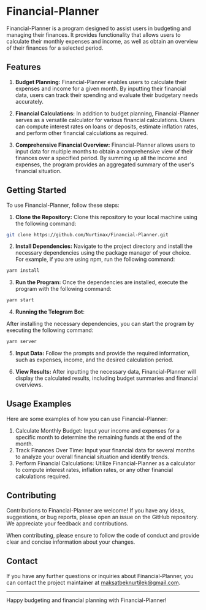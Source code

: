 # Financial-Planner
Financial-Planner is a program designed to assist users in budgeting and managing their finances. It provides functionality that allows users to calculate their monthly expenses and income, as well as obtain an overview of their finances for a selected period.

## Features
1. **Budget Planning:** Financial-Planner enables users to calculate their expenses and income for a given month. By inputting their financial data, users can track their spending and evaluate their budgetary needs accurately.

2. **Financial Calculations:** In addition to budget planning, Financial-Planner serves as a versatile calculator for various financial calculations. Users can compute interest rates on loans or deposits, estimate inflation rates, and perform other financial calculations as required.

3. **Comprehensive Financial Overview:** Financial-Planner allows users to input data for multiple months to obtain a comprehensive view of their finances over a specified period. By summing up all the income and expenses, the program provides an aggregated summary of the user's financial situation.

## Getting Started
To use Financial-Planner, follow these steps:

1. **Clone the Repository:** Clone this repository to your local machine using the following command:

```bash
git clone https://github.com/Nurtimax/Financial-Planner.git
```
2. **Install Dependencies:** Navigate to the project directory and install the necessary dependencies using the package manager of your choice. For example, if you are using npm, run the following command:

```bash
yarn install
```

3. **Run the Program:** Once the dependencies are installed, execute the program with the following command:

```bash
yarn start
```

4. **Running the Telegram Bot**:

After installing the necessary dependencies, you can start the program by executing the following command:
```bash
yarn server
```

5. **Input Data:** Follow the prompts and provide the required information, such as expenses, income, and the desired calculation period.

6. **View Results:**  After inputting the necessary data, Financial-Planner will display the calculated results, including budget summaries and financial overviews.

## Usage Examples
Here are some examples of how you can use Financial-Planner:

1. Calculate Monthly Budget: Input your income and expenses for a specific month to determine the remaining funds at the end of the month.
2. Track Finances Over Time: Input your financial data for several months to analyze your overall financial situation and identify trends.
3. Perform Financial Calculations: Utilize Financial-Planner as a calculator to compute interest rates, inflation rates, or any other financial calculations required.

## Contributing
Contributions to Financial-Planner are welcome! If you have any ideas, suggestions, or bug reports, please open an issue on the GitHub repository. We appreciate your feedback and contributions.

When contributing, please ensure to follow the code of conduct and provide clear and concise information about your changes.

## Contact
If you have any further questions or inquiries about Financial-Planner, you can contact the project maintainer at maksatbeknurtilek@gmail.com.

___
Happy budgeting and financial planning with Financial-Planner!
